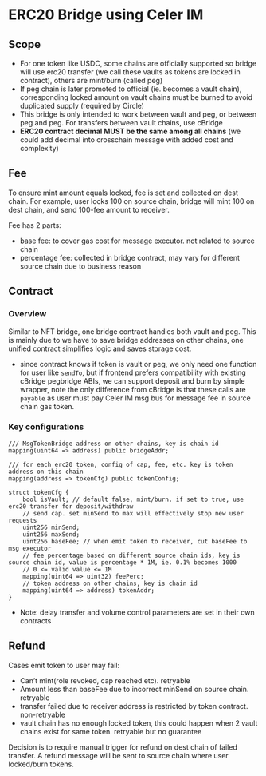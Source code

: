 # ERC20 Bridge using Celer IM
## Scope
- For one token like USDC, some chains are officially supported so bridge will use erc20 transfer (we call these vaults as tokens are locked in contract), others are mint/burn (called peg)
- If peg chain is later promoted to official (ie. becomes a vault chain), corresponding locked amount on vault chains must be burned to avoid duplicated supply (required by Circle)
- This bridge is only intended to work between vault and peg, or between peg and peg. For transfers between vault chains, use cBridge
- **ERC20 contract decimal MUST be the same among all chains** (we could add decimal into crosschain message with added cost and complexity)

## Fee
To ensure mint amount equals locked, fee is set and collected on dest chain. For example, user locks 100 on source chain, bridge will mint 100 on dest chain, and send 100-fee amount to receiver.

Fee has 2 parts:
- base fee: to cover gas cost for message executor. not related to source chain
- percentage fee: collected in bridge contract, may vary for different source chain due to business reason

## Contract
### Overview
Similar to NFT bridge, one bridge contract handles both vault and peg. This is mainly due to we have to save bridge addresses on other chains, one unified contract simplifies logic and saves storage cost.
- since contract knows if token is vault or peg, we only need one function for user like `sendTo`, but if frontend prefers compatibility with existing cBridge pegbridge ABIs, we can support deposit and burn by simple wrapper, note the only difference from cBridge is that these calls are `payable` as user must pay Celer IM msg bus for message fee in source chain gas token.

### Key configurations
```solidity
/// MsgTokenBridge address on other chains, key is chain id
mapping(uint64 => address) public bridgeAddr;

/// for each erc20 token, config of cap, fee, etc. key is token address on this chain
mapping(address => tokenCfg) public tokenConfig;

struct tokenCfg {
    bool isVault; // default false, mint/burn. if set to true, use erc20 transfer for deposit/withdraw
    // send cap. set minSend to max will effectively stop new user requests
    uint256 minSend;
    uint256 maxSend;
    uint256 baseFee; // when emit token to receiver, cut baseFee to msg executor
    // fee percentage based on different source chain ids, key is source chain id, value is percentage * 1M, ie. 0.1% becomes 1000
    // 0 <= valid value <= 1M
    mapping(uint64 => uint32) feePerc;
    // token address on other chains, key is chain id
    mapping(uint64 => address) tokenAddr;
}
```
- Note: delay transfer and volume control parameters are set in their own contracts

## Refund
Cases emit token to user may fail:
- Can’t mint(role revoked, cap reached etc). retryable
- Amount less than baseFee due to incorrect minSend on source chain. retryable
- transfer failed due to receiver address is restricted by token contract. non-retryable
- vault chain has no enough locked token, this could happen when 2 vault chains exist for same token. retryable but no guarantee

Decision is to require manual trigger for refund on dest chain of failed transfer. A refund message will be sent to source chain where user locked/burn tokens.
